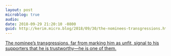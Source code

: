 ```yaml
---
layout: post
microblog: true
audio: 
date: 2018-09-29 21:20:10 -0800
guid: http://kerim.micro.blog/2018/09/30/the-nominees-transgressions.html
---
```

[The nominee’s transgressions, far from marking him as unfit, signal to his supporters that he is trustworthy—he is one of them.](https://www.theatlantic.com/ideas/archive/2018/09/why-do-republicans-still-support-brett-kavanaugh/571699/)
